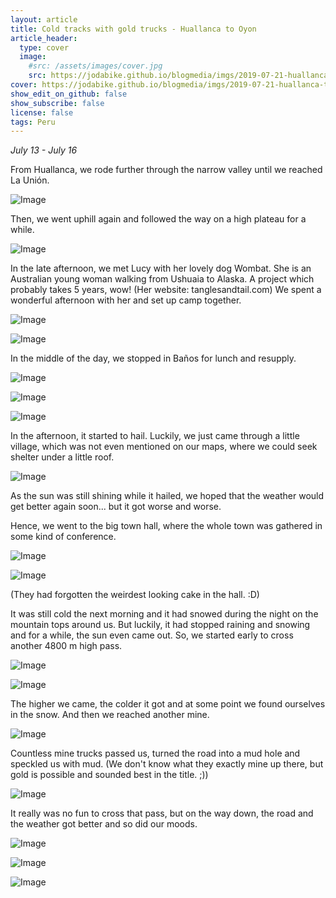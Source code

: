 ```yaml
---
layout: article
title: Cold tracks with gold trucks - Huallanca to Oyon
article_header:
  type: cover
  image:
    #src: /assets/images/cover.jpg
    src: https://jodabike.github.io/blogmedia/imgs/2019-07-21-huallanca-to-oyon/p1190314M.jpg
cover: https://jodabike.github.io/blogmedia/imgs/2019-07-21-huallanca-to-oyon/p1190314T.jpg
show_edit_on_github: false
show_subscribe: false
license: false
tags: Peru 
---
```


*July 13 - July 16*

From Huallanca, we rode further through the narrow valley until we reached La Unión.

<!--more-->

<p><img alt="Image" title="icon" src="https://jodabike.github.io/blogmedia/imgs/2019-07-21-huallanca-to-oyon/img_4012M.jpg" /></p>

Then, we went uphill again and followed the way on a high plateau for a while.

<p><img alt="Image" title="icon" src="https://jodabike.github.io/blogmedia/imgs/2019-07-21-huallanca-to-oyon/img_4018M.jpg" /></p>

In the late afternoon, we met Lucy with her lovely dog Wombat. She is an Australian young woman walking from Ushuaia to Alaska. A project which probably takes 5 years, wow! (Her website: tanglesandtail.com) We spent a wonderful afternoon with her and set up camp together.

<p><img alt="Image" title="icon" src="https://jodabike.github.io/blogmedia/imgs/2019-07-21-huallanca-to-oyon/img_4030M.jpg" /></p>

<p><img alt="Image" title="icon" src="https://jodabike.github.io/blogmedia/imgs/2019-07-21-huallanca-to-oyon/img_4976M.jpg" /></p>

In the middle of the day, we stopped in Baños for lunch and resupply.

<p><img alt="Image" title="icon" src="https://jodabike.github.io/blogmedia/imgs/2019-07-21-huallanca-to-oyon/img_5002M.jpg" /></p>

<p><img alt="Image" title="icon" src="https://jodabike.github.io/blogmedia/imgs/2019-07-21-huallanca-to-oyon/img_5009M.jpg" /></p>

<p><img alt="Image" title="icon" src="https://jodabike.github.io/blogmedia/imgs/2019-07-21-huallanca-to-oyon/p1190164M.jpg" /></p>

In the afternoon, it started to hail. Luckily, we just came through a little village, which was not even mentioned on our maps, where we could seek shelter under a little roof.

<p><img alt="Image" title="icon" src="https://jodabike.github.io/blogmedia/imgs/2019-07-21-huallanca-to-oyon/img_4041M.jpg" /></p>

As the sun was still shining while it hailed, we hoped that the weather would get better again soon... but it got worse and worse.

Hence, we went to the big town hall, where the whole town was gathered in some kind of conference.

<p><img alt="Image" title="icon" src="https://jodabike.github.io/blogmedia/imgs/2019-07-21-huallanca-to-oyon/img_4048M.jpg" /></p>

<p><img alt="Image" title="icon" src="https://jodabike.github.io/blogmedia/imgs/2019-07-21-huallanca-to-oyon/img_4046M.jpg" /></p>

(They had forgotten the weirdest looking cake in the hall. :D)

It was still cold the next morning and it had snowed during the night on the mountain tops around us. But luckily, it had stopped raining and snowing and for a while, the sun even came out. So, we started early to cross another 4800 m high pass.

<p><img alt="Image" title="icon" src="https://jodabike.github.io/blogmedia/imgs/2019-07-21-huallanca-to-oyon/img_4049M.jpg" /></p>

<p><img alt="Image" title="icon" src="https://jodabike.github.io/blogmedia/imgs/2019-07-21-huallanca-to-oyon/p1190263M.jpg" /></p>

The higher we came, the colder it got and at some point we found ourselves in the snow. And then we reached another mine.

<p><img alt="Image" title="icon" src="https://jodabike.github.io/blogmedia/imgs/2019-07-21-huallanca-to-oyon/p1190299M.jpg" /></p>

Countless mine trucks passed us, turned the road into a mud hole and speckled us with mud. (We don't know what they exactly mine up there, but gold is possible and sounded best in the title. ;))

<p><img alt="Image" title="icon" src="https://jodabike.github.io/blogmedia/imgs/2019-07-21-huallanca-to-oyon/p1190316M.jpg" /></p>

It really was no fun to cross that pass, but on the way down, the road and the weather got better and so did our moods.

<p><img alt="Image" title="icon" src="https://jodabike.github.io/blogmedia/imgs/2019-07-21-huallanca-to-oyon/p1190363M.jpg" /></p>

<p><img alt="Image" title="icon" src="https://jodabike.github.io/blogmedia/imgs/2019-07-21-huallanca-to-oyon/p1190452M.jpg" /></p>

<p><img alt="Image" title="icon" src="https://jodabike.github.io/blogmedia/imgs/2019-07-21-huallanca-to-oyon/p1190452-1M.jpg" /></p>
